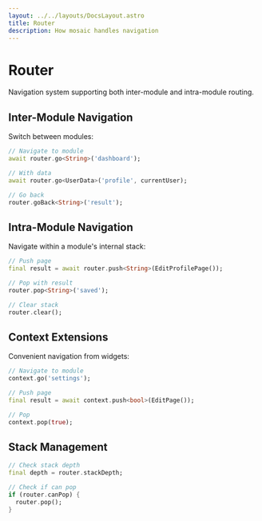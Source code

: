 ```yaml
---
layout: ../../layouts/DocsLayout.astro
title: Router
description: How mosaic handles navigation
---
```



# Router

Navigation system supporting both inter-module and intra-module routing.

## Inter-Module Navigation

Switch between modules:

```dart
// Navigate to module
await router.go<String>('dashboard');

// With data
await router.go<UserData>('profile', currentUser);

// Go back
router.goBack<String>('result');
```

## Intra-Module Navigation

Navigate within a module's internal stack:

```dart
// Push page
final result = await router.push<String>(EditProfilePage());

// Pop with result
router.pop<String>('saved');

// Clear stack
router.clear();
```

## Context Extensions

Convenient navigation from widgets:

```dart
// Navigate to module
context.go('settings');

// Push page
final result = await context.push<bool>(EditPage());

// Pop
context.pop(true);
```

## Stack Management

```dart
// Check stack depth
final depth = router.stackDepth;

// Check if can pop
if (router.canPop) {
  router.pop();
}
```
